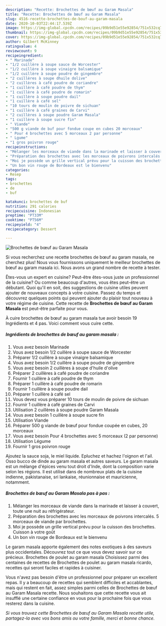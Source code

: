 ```yaml
---
description: "Recette: Brochettes de bœuf au Garam Masala"
title: "Recette: Brochettes de bœuf au Garam Masala"
slug: 4516-recette-brochettes-de-bouf-au-garam-masala
date: 2020-10-03T22:44:17.539Z
image: https://img-global.cpcdn.com/recipes/09b9d51e55e92854/751x532cq70/brochettes-de-boeuf-au-garam-masala-photo-principale-de-la-recette.jpg
thumbnail: https://img-global.cpcdn.com/recipes/09b9d51e55e92854/751x532cq70/brochettes-de-boeuf-au-garam-masala-photo-principale-de-la-recette.jpg
cover: https://img-global.cpcdn.com/recipes/09b9d51e55e92854/751x532cq70/brochettes-de-boeuf-au-garam-masala-photo-principale-de-la-recette.jpg
author: Gilbert McKinney
ratingvalue: 4
reviewcount: 9
recipeingredient:
- " Marinade"
- "1/2 cuillère à soupe sauce de Worcester"
- "1/2 cuillère à soupe vinaigre balsamique"
- "1/2 cuillère à soupe poudre de gingembre"
- "2 cuillères à soupe dhuile dolive"
- "2 cuillères à café poudre de coriandre"
- "1 cuillère à café poudre de thym"
- "1 cuillère à café poudre de romarin"
- "1 cuillère à soupe poudre dail"
- "1 cuillère à café sel"
- "10 tours de moulin de poivre de sichuan"
- "1 cuillère à café graines de Carvi"
- "2 cuillères à soupe poudre Garam Masala"
- "1 cuillère à soupe sucre fin"
- " Viande"
- "500 g viande de buf pour fondue coupe en cubes 20 morceaux"
- " Pour 4 brochettes avec 5 morceaux 2 par personne"
- " Lgume"
- "1 gros poivron rouge"
recipeinstructions:
- "Mélanger les morceaux de viande dans la marinade et laisser à couvert, toute une nuit au réfrigérateur."
- "Préparation des brochettes avec les morceaux de poivrons intercalés. 5 morceaux de viande par brochettes."
- "Moi je possède un grille vertical prévu pour la cuisson des brochettes. Cuisson à votre goût"
- "Un bon vin rouge de Bordeaux est le bienvenu"
categories:
- Resep
tags:
- brochettes
- de
- buf

katakunci: brochettes de buf 
nutrition: 291 calories
recipecuisine: Indonesian
preptime: "PT33M"
cooktime: "PT56M"
recipeyield: "4"
recipecategory: Dessert

---
```



![Brochettes de bœuf au Garam Masala](https://img-global.cpcdn.com/recipes/09b9d51e55e92854/751x532cq70/brochettes-de-boeuf-au-garam-masala-photo-principale-de-la-recette.jpg)

Si vous recherchez une recette brochettes de bœuf au garam masala, ne cherchez plus! Nous vous fournissons uniquement le meilleur brochettes de bœuf au garam masala ici. Nous avons un grand nombre de recette à tester.

Êtes-vous un expert en cuisine? Peut-être êtes-vous juste un professionnel de la cuisine? Ou comme beaucoup d'autres, vous êtes peut-être un débutant. Quoi qu'il en soit, des suggestions de cuisine utiles peuvent ajouter de nouveaux concepts à votre cuisine. Passez du temps et découvrez quelques points qui peuvent ajouter du plaisir tout nouveau à votre régime de cuisine. Cette recette de <strong> Brochettes de bœuf au Garam Masala </strong> est peut-être parfaite pour vous.

<!--inarticleads1-->

À cuire brochettes de bœuf au garam masala tue avoir besoin 19 Ingrédients et 4 pas. Voici comment vous cuire cette.

##### Ingrédients de brochettes de bœuf au garam masala :

1. Vous avez besoin  Marinade
1. Vous avez besoin 1/2 cuillère à soupe sauce de Worcester
1. Préparer 1/2 cuillère à soupe vinaigre balsamique
1. Vous avez besoin 1/2 cuillère à soupe poudre de gingembre
1. Vous avez besoin 2 cuillères à soupe d&#39;huile d&#39;olive
1. Préparer 2 cuillères à café poudre de coriandre
1. Fournir 1 cuillère à café poudre de thym
1. Préparer 1 cuillère à café poudre de romarin
1. Fournir 1 cuillère à soupe poudre dail
1. Préparer 1 cuillère à café sel
1. Vous devez vous préparer 10 tours de moulin de poivre de sichuan
1. Fournir 1 cuillère à café graines de Carvi
1. Utilisation 2 cuillères à soupe poudre Garam Masala
1. Vous avez besoin 1 cuillère à soupe sucre fin
1. Utilisation  Viande
1. Préparer 500 g viande de bœuf pour fondue coupée en cubes, 20 morceaux
1. Vous avez besoin  Pour 4 brochettes avec 5 morceaux (2 par personne)
1. Utilisation  Légume
1. Fournir 1 gros poivron rouge


Ajoutez la sauce soja, le miel liquide. Epluchez et hachez l&#39;oignon et l&#39;ail. Osso bucco de dinde au garam masala et autres saveurs. Le garam masala est un mélange d&#39;épices venu tout droit d&#39;Inde, dont la composition varie selon les régions. ll est utilisé dans de nombreux plats de la cuisine indienne, pakistanaise, sri lankaise, réunionnaise et mauricienne, notamment. 

<!--inarticleads2-->

##### Brochettes de bœuf au Garam Masala pas à pas :

1. Mélanger les morceaux de viande dans la marinade et laisser à couvert, toute une nuit au réfrigérateur.
1. Préparation des brochettes avec les morceaux de poivrons intercalés. 5 morceaux de viande par brochettes.
1. Moi je possède un grille vertical prévu pour la cuisson des brochettes. Cuisson à votre goût
1. Un bon vin rouge de Bordeaux est le bienvenu


Le garam masala apporte également des notes exotiques à des saveurs plus occidentales. Découvrez tout ce que vous devez savoir sur ce précieux. Brochettes de poulet au garam masala Choisissez parmi des centaines de recettes de Brochettes de poulet au garam masala ricardo, recettes qui seront faciles et rapides à cuisiner. 

<!--inarticleads1-->

<p>
Vous n'avez pas besoin d'être un professionnel pour préparer un excellent repas. Il y a beaucoup de recettes qui semblent difficiles et accablantes, mais qui restent en fait, assez simples parmi celles de Brochettes de bœuf au Garam Masala recette. Nous souhaitons que cette recette vous ait insufflé une certaine confiance en vous pour la prochaine fois que vous resterez dans la cuisine.
</p>

<p>
<i>Si vous trouvez cette Brochettes de bœuf au Garam Masala recette utile, partagez-la avec vos bons amis ou votre famille, merci et bonne chance.</i>
</p>
